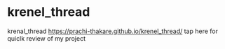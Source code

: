# krenel_thread
krenal_thread
https://prachi-thakare.github.io/krenel_thread/ tap  here for quiclk review of my project
